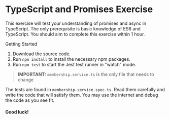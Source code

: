 # TypeScript and Promises Exercise
This exercise will test your understanding of promises and async in TypeScript. The only prerequisite is basic knowledge of ES6 and TypeScript. You should aim to complete this exercise within 1 hour.

Getting Started
1. Download the source code.
2. Run `npm install` to install the necessary npm packages.
3. Run `npm test` to start the Jest test runner in "watch" mode.

> **IMPORTANT:**
>`membership.service.ts` is the only file that needs to change

The tests are found in `membership.service.spec.ts`. Read them carefully and write the code that will satisfy them. You may use the internet and debug the code as you see fit.

#### Good luck!
